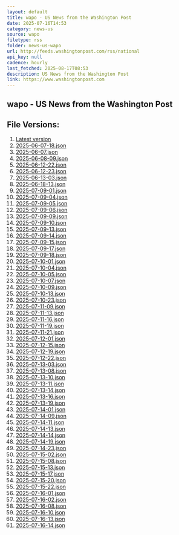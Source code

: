 ```yaml
---
layout: default
title: wapo - US News from the Washington Post
date: 2025-07-16T14:53
category: news-us
source: wapo
filetype: rss
folder: news-us-wapo
url: http://feeds.washingtonpost.com/rss/national
api_key: null
cadence: hourly
last_fetched: 2025-08-17T08:53
description: US News from the Washington Post
link: https://www.washingtonpost.com
---
```


## wapo - US News from the Washington Post

<div id="data-chart"></div>
<div id="data-table"></div>
<script>
document.addEventListener('DOMContentLoaded', function(){
  document.getElementById('data-table').textContent = 'This source isn't supported for tables yet.';
});
</script>

## File Versions:
1. [Latest version](./latest.json)
2. [2025-06-07-18.json](./2025-06-07-18.json)
3. [2025-06-07.json](./2025-06-07.json)
4. [2025-06-08-09.json](./2025-06-08-09.json)
5. [2025-06-12-22.json](./2025-06-12-22.json)
6. [2025-06-12-23.json](./2025-06-12-23.json)
7. [2025-06-13-03.json](./2025-06-13-03.json)
8. [2025-06-18-13.json](./2025-06-18-13.json)
9. [2025-07-09-01.json](./2025-07-09-01.json)
10. [2025-07-09-04.json](./2025-07-09-04.json)
11. [2025-07-09-05.json](./2025-07-09-05.json)
12. [2025-07-09-06.json](./2025-07-09-06.json)
13. [2025-07-09-09.json](./2025-07-09-09.json)
14. [2025-07-09-10.json](./2025-07-09-10.json)
15. [2025-07-09-13.json](./2025-07-09-13.json)
16. [2025-07-09-14.json](./2025-07-09-14.json)
17. [2025-07-09-15.json](./2025-07-09-15.json)
18. [2025-07-09-17.json](./2025-07-09-17.json)
19. [2025-07-09-18.json](./2025-07-09-18.json)
20. [2025-07-10-01.json](./2025-07-10-01.json)
21. [2025-07-10-04.json](./2025-07-10-04.json)
22. [2025-07-10-05.json](./2025-07-10-05.json)
23. [2025-07-10-07.json](./2025-07-10-07.json)
24. [2025-07-10-09.json](./2025-07-10-09.json)
25. [2025-07-10-13.json](./2025-07-10-13.json)
26. [2025-07-10-23.json](./2025-07-10-23.json)
27. [2025-07-11-09.json](./2025-07-11-09.json)
28. [2025-07-11-13.json](./2025-07-11-13.json)
29. [2025-07-11-16.json](./2025-07-11-16.json)
30. [2025-07-11-19.json](./2025-07-11-19.json)
31. [2025-07-11-21.json](./2025-07-11-21.json)
32. [2025-07-12-01.json](./2025-07-12-01.json)
33. [2025-07-12-15.json](./2025-07-12-15.json)
34. [2025-07-12-19.json](./2025-07-12-19.json)
35. [2025-07-12-22.json](./2025-07-12-22.json)
36. [2025-07-13-03.json](./2025-07-13-03.json)
37. [2025-07-13-08.json](./2025-07-13-08.json)
38. [2025-07-13-10.json](./2025-07-13-10.json)
39. [2025-07-13-11.json](./2025-07-13-11.json)
40. [2025-07-13-14.json](./2025-07-13-14.json)
41. [2025-07-13-16.json](./2025-07-13-16.json)
42. [2025-07-13-19.json](./2025-07-13-19.json)
43. [2025-07-14-01.json](./2025-07-14-01.json)
44. [2025-07-14-09.json](./2025-07-14-09.json)
45. [2025-07-14-11.json](./2025-07-14-11.json)
46. [2025-07-14-13.json](./2025-07-14-13.json)
47. [2025-07-14-14.json](./2025-07-14-14.json)
48. [2025-07-14-19.json](./2025-07-14-19.json)
49. [2025-07-14-23.json](./2025-07-14-23.json)
50. [2025-07-15-02.json](./2025-07-15-02.json)
51. [2025-07-15-08.json](./2025-07-15-08.json)
52. [2025-07-15-13.json](./2025-07-15-13.json)
53. [2025-07-15-17.json](./2025-07-15-17.json)
54. [2025-07-15-20.json](./2025-07-15-20.json)
55. [2025-07-15-22.json](./2025-07-15-22.json)
56. [2025-07-16-01.json](./2025-07-16-01.json)
57. [2025-07-16-02.json](./2025-07-16-02.json)
58. [2025-07-16-08.json](./2025-07-16-08.json)
59. [2025-07-16-10.json](./2025-07-16-10.json)
60. [2025-07-16-13.json](./2025-07-16-13.json)
61. [2025-07-16-14.json](./2025-07-16-14.json)
